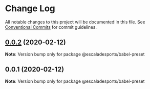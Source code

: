 # Change Log

All notable changes to this project will be documented in this file.
See [Conventional Commits](https://conventionalcommits.org) for commit guidelines.

## [0.0.2](https://github.com/escaladesports/escalade/tree/master/packages/@escaladesports/babel-preset/compare/@escaladesports/babel-preset@0.0.1...@escaladesports/babel-preset@0.0.2) (2020-02-12)

**Note:** Version bump only for package @escaladesports/babel-preset





## 0.0.1 (2020-02-12)

**Note:** Version bump only for package @escaladesports/babel-preset
